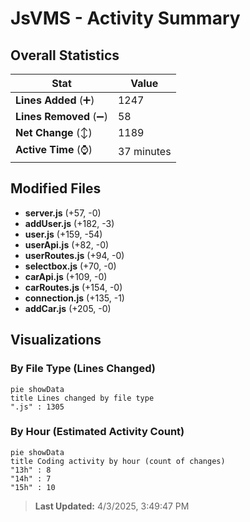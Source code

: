 # JsVMS - Activity Summary 

## Overall Statistics

| Stat                   | Value                                                             |
| ---------------------- | ----------------------------------------------------------------- |
| **Lines Added** (➕)   | 1247                                          |
| **Lines Removed** (➖) | 58                                        |
| **Net Change** (↕)    | 1189                |
| **Active Time** (⌚)   | 37 minutes |


## Modified Files
- **server.js** (+57, -0)
- **addUser.js** (+182, -3)
- **user.js** (+159, -54)
- **userApi.js** (+82, -0)
- **userRoutes.js** (+94, -0)
- **selectbox.js** (+70, -0)
- **carApi.js** (+109, -0)
- **carRoutes.js** (+154, -0)
- **connection.js** (+135, -1)
- **addCar.js** (+205, -0)

## Visualizations

### By File Type (Lines Changed)

```mermaid
pie showData
title Lines changed by file type
".js" : 1305
```

### By Hour (Estimated Activity Count)

```mermaid
pie showData
title Coding activity by hour (count of changes)
"13h" : 8
"14h" : 7
"15h" : 10
```


> **Last Updated:** 4/3/2025, 3:49:47 PM